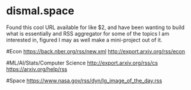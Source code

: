 # dismal.space

Found this cool URL available for like $2, and have been wanting to build what is essentially and RSS aggregator for some of the topics I am interested in, figured I may as well make a mini-project out of it. 

#Econ
https://back.nber.org/rss/new.xml
http://export.arxiv.org/rss/econ



#ML/AI/Stats/Computer Science
http://export.arxiv.org/rss/cs
https://arxiv.org/help/rss


#Space
https://www.nasa.gov/rss/dyn/lg_image_of_the_day.rss

